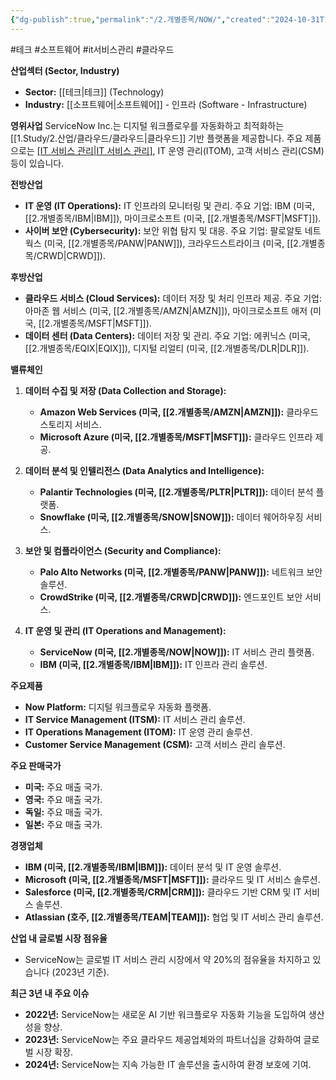 ```yaml
---
{"dg-publish":true,"permalink":"/2.개별종목/NOW/","created":"2024-10-31T18:20:20.443+09:00","updated":"2025-07-29T21:37:04.983+09:00"}
---
```


#테크 #소프트웨어 #it서비스관리 #클라우드 


**산업섹터 (Sector, Industry)**

- **Sector:** [[테크\|테크]] (Technology)
- **Industry:** [[소프트웨어\|소프트웨어]] - 인프라 (Software - Infrastructure)

**영위사업** ServiceNow Inc.는 디지털 워크플로우를 자동화하고 최적화하는 [[1.Study/2.산업/클라우드/클라우드\|클라우드]] 기반 플랫폼을 제공합니다. 주요 제품으로는 [[IT 서비스 관리\|IT 서비스 관리]](ITSM), IT 운영 관리(ITOM), 고객 서비스 관리(CSM) 등이 있습니다.

**전방산업**

- **IT 운영 (IT Operations):** IT 인프라의 모니터링 및 관리. 주요 기업: IBM (미국, [[2.개별종목/IBM\|IBM]]), 마이크로소프트 (미국, [[2.개별종목/MSFT\|MSFT]]).
- **사이버 보안 (Cybersecurity):** 보안 위협 탐지 및 대응. 주요 기업: 팔로알토 네트웍스 (미국, [[2.개별종목/PANW\|PANW]]), 크라우드스트라이크 (미국, [[2.개별종목/CRWD\|CRWD]]).

**후방산업**

- **클라우드 서비스 (Cloud Services):** 데이터 저장 및 처리 인프라 제공. 주요 기업: 아마존 웹 서비스 (미국, [[2.개별종목/AMZN\|AMZN]]), 마이크로소프트 애저 (미국, [[2.개별종목/MSFT\|MSFT]]).
- **데이터 센터 (Data Centers):** 데이터 저장 및 관리. 주요 기업: 에퀴닉스 (미국, [[2.개별종목/EQIX\|EQIX]]), 디지털 리얼티 (미국, [[2.개별종목/DLR\|DLR]]).

**밸류체인**

1. **데이터 수집 및 저장 (Data Collection and Storage):**
    
    - **Amazon Web Services (미국, [[2.개별종목/AMZN\|AMZN]]):** 클라우드 스토리지 서비스.
    - **Microsoft Azure (미국, [[2.개별종목/MSFT\|MSFT]]):** 클라우드 인프라 제공.
2. **데이터 분석 및 인텔리전스 (Data Analytics and Intelligence):**
    
    - **Palantir Technologies (미국, [[2.개별종목/PLTR\|PLTR]]):** 데이터 분석 플랫폼.
    - **Snowflake (미국, [[2.개별종목/SNOW\|SNOW]]):** 데이터 웨어하우징 서비스.
3. **보안 및 컴플라이언스 (Security and Compliance):**
    
    - **Palo Alto Networks (미국, [[2.개별종목/PANW\|PANW]]):** 네트워크 보안 솔루션.
    - **CrowdStrike (미국, [[2.개별종목/CRWD\|CRWD]]):** 엔드포인트 보안 서비스.
4. **IT 운영 및 관리 (IT Operations and Management):**
    
    - **ServiceNow (미국, [[2.개별종목/NOW\|NOW]]):** IT 서비스 관리 플랫폼.
    - **IBM (미국, [[2.개별종목/IBM\|IBM]]):** IT 인프라 관리 솔루션.

**주요제품**

- **Now Platform:** 디지털 워크플로우 자동화 플랫폼.
- **IT Service Management (ITSM):** IT 서비스 관리 솔루션.
- **IT Operations Management (ITOM):** IT 운영 관리 솔루션.
- **Customer Service Management (CSM):** 고객 서비스 관리 솔루션.

**주요 판매국가**

- **미국:** 주요 매출 국가.
- **영국:** 주요 매출 국가.
- **독일:** 주요 매출 국가.
- **일본:** 주요 매출 국가.

**경쟁업체**

- **IBM (미국, [[2.개별종목/IBM\|IBM]]):** 데이터 분석 및 IT 운영 솔루션.
- **Microsoft (미국, [[2.개별종목/MSFT\|MSFT]]):** 클라우드 및 IT 서비스 솔루션.
- **Salesforce (미국, [[2.개별종목/CRM\|CRM]]):** 클라우드 기반 CRM 및 IT 서비스 솔루션.
- **Atlassian (호주, [[2.개별종목/TEAM\|TEAM]]):** 협업 및 IT 서비스 관리 솔루션.

**산업 내 글로벌 시장 점유율**

- ServiceNow는 글로벌 IT 서비스 관리 시장에서 약 20%의 점유율을 차지하고 있습니다 (2023년 기준).

**최근 3년 내 주요 이슈**

- **2022년:** ServiceNow는 새로운 AI 기반 워크플로우 자동화 기능을 도입하여 생산성을 향상.
- **2023년:** ServiceNow는 주요 클라우드 제공업체와의 파트너십을 강화하여 글로벌 시장 확장.
- **2024년:** ServiceNow는 지속 가능한 IT 솔루션을 출시하여 환경 보호에 기여.
